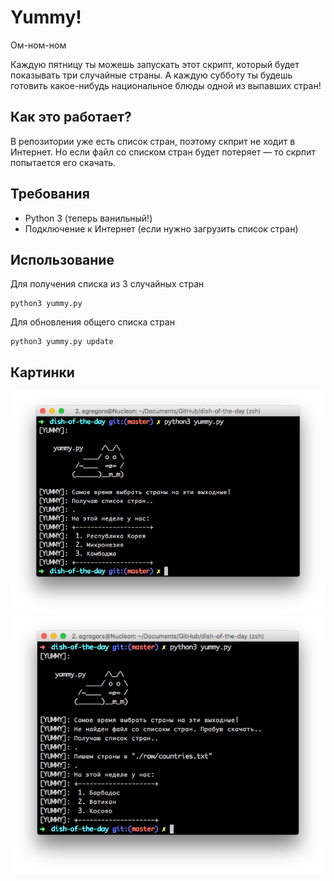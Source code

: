 # Yummy!
Ом-ном-ном

Каждую пятницу ты можешь запускать этот скрипт, который будет показывать 
три случайные страны. А каждую субботу ты будешь готовить какое-нибудь
национальное блюды одной из выпавших стран!

## Как это работает?

В репозитории уже есть список стран, поэтому скприт не ходит в Интернет.
Но если файл со списком стран будет потеряет — то скрпит попытается его скачать.

## Требования

* Python 3 (теперь ванильный!)
* Подключение к Интернет (если нужно загрузить список стран)

## Использование

Для получения списка из 3 случайных стран
```
python3 yummy.py
```

Для обновления общего списка стран
```
python3 yummy.py update
```

## Картинки
![Alt text](raw/img/1.png)
![Alt text](raw/img/2.png)
